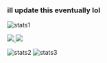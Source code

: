 ### ill update this eventually lol

![stats1](https://github-readme-stats.vercel.app/api?username=kevenson1103&theme=tokyonight)

<a href="https://github.com/jstrieb/github-stats">
<img src="https://github.com/kevenson1103/github-stats/blob/master/generated/overview.svg#gh-dark-mode-only?token=GHSAT0AAAAAABQZGSSZKDUOJBQHCJ3F3KQIYWYY5CA" />
<img src="https://github.com/kevenson1103/github-stats/blob/master/generated/languages.svg#gh-dark-mode-only?token=GHSAT0AAAAAABQZGSSYU5OZ3AHJOPDKTVCOYWYY5XQ" />
</a>

![stats2](https://raw.githubusercontent.com/kevenson1103/myghstats/master/generated/overview.svg?token=GHSAT0AAAAAABQZGSSZKDUOJBQHCJ3F3KQIYWYY5CA)
![stats3](https://raw.githubusercontent.com/kevenson1103/myghstats/master/generated/languages.svg?token=GHSAT0AAAAAABQZGSSYU5OZ3AHJOPDKTVCOYWYY5XQ)

<!--
**kevenson1103/kevenson1103** is a ✨ _special_ ✨ repository because its `README.md` (this file) appears on your GitHub profile.

Here are some ideas to get you started:

- 🔭 I’m currently working on ...
- 🌱 I’m currently learning ...
- 👯 I’m looking to collaborate on ...
- 🤔 I’m looking for help with ...
- 💬 Ask me about ...
- 📫 How to reach me: ...
- 😄 Pronouns: ...
- ⚡ Fun fact: ...

![stats](https://github-readme-stats.vercel.app/api?username=kevenson1103&theme=tokyonight)

-->
